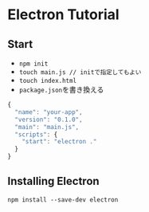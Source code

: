 # Electron Tutorial

## Start

* `npm init`
* `touch main.js // initで指定してもよい`
* `touch index.html`
* `package.json`を書き換える

```javascript
{
  "name": "your-app",
  "version": "0.1.0",
  "main": "main.js",
  "scripts": {
    "start": "electron ."
  }
}
```

## Installing Electron

`npm install --save-dev electron`
